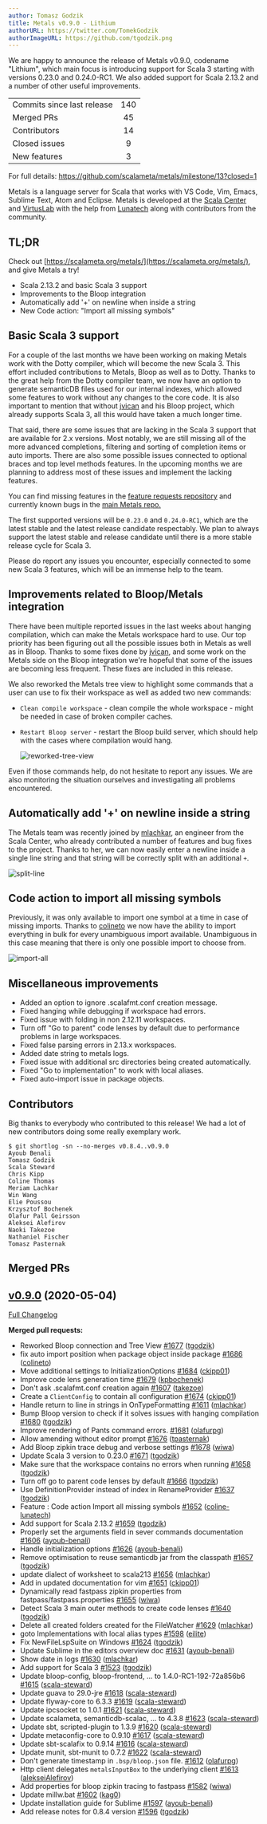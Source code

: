 ```yaml
---
author: Tomasz Godzik
title: Metals v0.9.0 - Lithium
authorURL: https://twitter.com/TomekGodzik
authorImageURL: https://github.com/tgodzik.png
---
```


We are happy to announce the release of Metals v0.9.0, codename "Lithium", which
main focus is introducing support for Scala 3 starting with versions 0.23.0 and
0.24.0-RC1. We also added support for Scala 2.13.2 and a number of other useful
improvements.

<table>
<tbody>
  <tr>
    <td>Commits since last release</td>
    <td align="center">140</td>
  </tr>
  <tr>
    <td>Merged PRs</td>
    <td align="center">45</td>
  </tr>
    <tr>
    <td>Contributors</td>
    <td align="center">14</td>
  </tr>
  <tr>
    <td>Closed issues</td>
    <td align="center">9</td>
  </tr>
  <tr>
    <td>New features</td>
    <td align="center">3</td>
  </tr>
</tbody>
</table>

For full details: https://github.com/scalameta/metals/milestone/13?closed=1

Metals is a language server for Scala that works with VS Code, Vim, Emacs,
Sublime Text, Atom and Eclipse. Metals is developed at the
[Scala Center](https://scala.epfl.ch/) and [VirtusLab](https://virtuslab.com)
with the help from [Lunatech](https://lunatech.com) along with contributors from
the community.

## TL;DR

Check out [https://scalameta.org/metals/](https://scalameta.org/metals/), and
give Metals a try!

- Scala 2.13.2 and basic Scala 3 support
- Improvements to the Bloop integration
- Automatically add '+' on newline when inside a string
- New Code action: "Import all missing symbols"

## Basic Scala 3 support

For a couple of the last months we have been working on making Metals work with
the Dotty compiler, which will become the new Scala 3. This effort included
contributions to Metals, Bloop as well as to Dotty. Thanks to the great help
from the Dotty compiler team, we now have an option to generate semanticDB files
used for our internal indexes, which allowed some features to work without any
changes to the core code. It is also important to mention that without
[jvican](https://github.com/jvican) and his Bloop project, which already
supports Scala 3, all this would have taken a much longer time.

That said, there are some issues that are lacking in the Scala 3 support that
are available for 2.x versions. Most notably, we are still missing all of the
more advanced completions, filtering and sorting of completion items or auto
imports. There are also some possible issues connected to optional braces and
top level methods features. In the upcoming months we are planning to address
most of these issues and implement the lacking features.

You can find missing features in the
[feature requests repository](https://github.com/scalameta/metals-feature-requests/issues?q=is%3Aissue+is%3Aopen+label%3Ascala3)
and currently known bugs in the
[main Metals repo.](https://github.com/scalameta/metals/issues?q=is%3Aissue+is%3Aopen+label%3A%22Scala+3%22)

The first supported versions will be `0.23.0` and `0.24.0-RC1`, which are the
latest stable and the latest release candidate respectably. We plan to always
support the latest stable and release candidate until there is a more stable
release cycle for Scala 3.

Please do report any issues you encounter, especially connected to some new
Scala 3 features, which will be an immense help to the team.

## Improvements related to Bloop/Metals integration

There have been multiple reported issues in the last weeks about hanging
compilation, which can make the Metals workspace hard to use. Our top priority
has been figuring out all the possible issues both in Metals as well as in
Bloop. Thanks to some fixes done by [jvican](https://github.com/jvican), and
some work on the Metals side on the Bloop integration we're hopeful that some of
the issues are becoming less frequent. These fixes are included in this release.

We also reworked the Metals tree view to highlight some commands that a user can
use to fix their workspace as well as added two new commands:

- `Clean compile workspace` - clean compile the whole workspace - might be
  needed in case of broken compiler caches.
- `Restart Bloop server` - restart the Bloop build server, which should help
  with the cases where compilation would hang.

  ![reworked-tree-view](https://i.imgur.com/PERfNqt.png)

Even if those commands help, do not hesitate to report any issues. We are also
monitoring the situation ourselves and investigating all problems encountered.

## Automatically add '+' on newline inside a string

The Metals team was recently joined by [mlachkar](https://github.com/mlachkar),
an engineer from the Scala Center, who already contributed a number of features
and bug fixes to the project. Thanks to her, we can now easily enter a newline
inside a single line string and that string will be correctly split with an
additional `+`.

![split-line](https://i.imgur.com/uhF0MOx.gif)

## Code action to import all missing symbols

Previously, it was only available to import one symbol at a time in case of
missing imports. Thanks to [colineto](https://github.com/colineto) we now have
the ability to import everything in bulk for every unambiguous import available.
Unambiguous in this case meaning that there is only one possible import to
choose from.

![import-all](https://i.imgur.com/mmzgJs7.gif)

## Miscellaneous improvements

- Added an option to ignore .scalafmt.conf creation message.
- Fixed hanging while debugging if workspace had errors.
- Fixed issue with folding in non 2.12.11 workspaces.
- Turn off "Go to parent" code lenses by default due to performance problems in
  large workspaces.
- Fixed false parsing errors in 2.13.x workspaces.
- Added date string to metals logs.
- Fixed issue with additional src directories being created automatically.
- Fixed "Go to implementation" to work with local aliases.
- Fixed auto-import issue in package objects.

## Contributors

Big thanks to everybody who contributed to this release! We had a lot of new
contributors doing some really exemplary work.

```
$ git shortlog -sn --no-merges v0.8.4..v0.9.0
Ayoub Benali
Tomasz Godzik
Scala Steward
Chris Kipp
Coline Thomas
Meriam Lachkar
Win Wang
Elie Poussou
Krzysztof Bochenek
Olafur Pall Geirsson
Aleksei Alefirov
Naoki Takezoe
Nathaniel Fischer
Tomasz Pasternak

```

## Merged PRs

## [v0.9.0](https://github.com/scalameta/metals/tree/v0.9.0) (2020-05-04)

[Full Changelog](https://github.com/scalameta/metals/compare/v0.8.4...v0.9.0)

**Merged pull requests:**

- Reworked Bloop connection and Tree View
  [\#1677](https://github.com/scalameta/metals/pull/1677)
  ([tgodzik](https://github.com/tgodzik))
- fix auto import position when package object inside package
  [\#1686](https://github.com/scalameta/metals/pull/1686)
  ([colineto](https://github.com/colineto))
- Move additional settings to InitializationOptions
  [\#1684](https://github.com/scalameta/metals/pull/1684)
  ([ckipp01](https://github.com/ckipp01))
- Improve code lens generation time
  [\#1679](https://github.com/scalameta/metals/pull/1679)
  ([kpbochenek](https://github.com/kpbochenek))
- Don't ask .scalafmt.conf creation again
  [\#1607](https://github.com/scalameta/metals/pull/1607)
  ([takezoe](https://github.com/takezoe))
- Create a `ClientConfig` to contain all configuration
  [\#1674](https://github.com/scalameta/metals/pull/1674)
  ([ckipp01](https://github.com/ckipp01))
- Handle return to line in strings in OnTypeFormatting
  [\#1611](https://github.com/scalameta/metals/pull/1611)
  ([mlachkar](https://github.com/mlachkar))
- Bump Bloop version to check if it solves issues with hanging compilation
  [\#1680](https://github.com/scalameta/metals/pull/1680)
  ([tgodzik](https://github.com/tgodzik))
- Improve rendering of Pants command errors.
  [\#1681](https://github.com/scalameta/metals/pull/1681)
  ([olafurpg](https://github.com/olafurpg))
- Allow amending without editor prompt
  [\#1676](https://github.com/scalameta/metals/pull/1676)
  ([tpasternak](https://github.com/tpasternak))
- Add Bloop zipkin trace debug and verbose settings
  [\#1678](https://github.com/scalameta/metals/pull/1678)
  ([wiwa](https://github.com/wiwa))
- Update Scala 3 version to 0.23.0
  [\#1671](https://github.com/scalameta/metals/pull/1671)
  ([tgodzik](https://github.com/tgodzik))
- Make sure that the workspace contains no errors when running
  [\#1658](https://github.com/scalameta/metals/pull/1658)
  ([tgodzik](https://github.com/tgodzik))
- Turn off go to parent code lenses by default
  [\#1666](https://github.com/scalameta/metals/pull/1666)
  ([tgodzik](https://github.com/tgodzik))
- Use DefinitionProvider instead of index in RenameProvider
  [\#1637](https://github.com/scalameta/metals/pull/1637)
  ([tgodzik](https://github.com/tgodzik))
- Feature : Code action Import all missing symbols
  [\#1652](https://github.com/scalameta/metals/pull/1652)
  ([coline-lunatech](https://github.com/coline-lunatech))
- Add support for Scala 2.13.2
  [\#1659](https://github.com/scalameta/metals/pull/1659)
  ([tgodzik](https://github.com/tgodzik))
- Properly set the arguments field in sever commands documentation
  [\#1606](https://github.com/scalameta/metals/pull/1606)
  ([ayoub-benali](https://github.com/ayoub-benali))
- Handle initialization options
  [\#1626](https://github.com/scalameta/metals/pull/1626)
  ([ayoub-benali](https://github.com/ayoub-benali))
- Remove optimisation to reuse semanticdb jar from the classpath
  [\#1657](https://github.com/scalameta/metals/pull/1657)
  ([tgodzik](https://github.com/tgodzik))
- update dialect of worksheet to scala213
  [\#1656](https://github.com/scalameta/metals/pull/1656)
  ([mlachkar](https://github.com/mlachkar))
- Add in updated documentation for vim
  [\#1651](https://github.com/scalameta/metals/pull/1651)
  ([ckipp01](https://github.com/ckipp01))
- Dynamically read fastpass zipkin properties from fastpass/fastpass.properties
  [\#1655](https://github.com/scalameta/metals/pull/1655)
  ([wiwa](https://github.com/wiwa))
- Detect Scala 3 main outer methods to create code lenses
  [\#1640](https://github.com/scalameta/metals/pull/1640)
  ([tgodzik](https://github.com/tgodzik))
- Delete all created folders created for the FileWatcher
  [\#1629](https://github.com/scalameta/metals/pull/1629)
  ([mlachkar](https://github.com/mlachkar))
- goto Implementations with local alias types
  [\#1598](https://github.com/scalameta/metals/pull/1598)
  ([eilite](https://github.com/eilite))
- Fix NewFileLspSuite on Windows
  [\#1624](https://github.com/scalameta/metals/pull/1624)
  ([tgodzik](https://github.com/tgodzik))
- Update Sublime in the editors overview doc
  [\#1631](https://github.com/scalameta/metals/pull/1631)
  ([ayoub-benali](https://github.com/ayoub-benali))
- Show date in logs [\#1630](https://github.com/scalameta/metals/pull/1630)
  ([mlachkar](https://github.com/mlachkar))
- Add support for Scala 3
  [\#1523](https://github.com/scalameta/metals/pull/1523)
  ([tgodzik](https://github.com/tgodzik))
- Update bloop-config, bloop-frontend, ... to 1.4.0-RC1-192-72a856b6
  [\#1615](https://github.com/scalameta/metals/pull/1615)
  ([scala-steward](https://github.com/scala-steward))
- Update guava to 29.0-jre
  [\#1618](https://github.com/scalameta/metals/pull/1618)
  ([scala-steward](https://github.com/scala-steward))
- Update flyway-core to 6.3.3
  [\#1619](https://github.com/scalameta/metals/pull/1619)
  ([scala-steward](https://github.com/scala-steward))
- Update ipcsocket to 1.0.1
  [\#1621](https://github.com/scalameta/metals/pull/1621)
  ([scala-steward](https://github.com/scala-steward))
- Update scalameta, semanticdb-scalac, ... to 4.3.8
  [\#1623](https://github.com/scalameta/metals/pull/1623)
  ([scala-steward](https://github.com/scala-steward))
- Update sbt, scripted-plugin to 1.3.9
  [\#1620](https://github.com/scalameta/metals/pull/1620)
  ([scala-steward](https://github.com/scala-steward))
- Update metaconfig-core to 0.9.10
  [\#1617](https://github.com/scalameta/metals/pull/1617)
  ([scala-steward](https://github.com/scala-steward))
- Update sbt-scalafix to 0.9.14
  [\#1616](https://github.com/scalameta/metals/pull/1616)
  ([scala-steward](https://github.com/scala-steward))
- Update munit, sbt-munit to 0.7.2
  [\#1622](https://github.com/scalameta/metals/pull/1622)
  ([scala-steward](https://github.com/scala-steward))
- Don't generate timestamp in `.bsp/bloop.json` file.
  [\#1612](https://github.com/scalameta/metals/pull/1612)
  ([olafurpg](https://github.com/olafurpg))
- Http client delegates `metalsInputBox` to the underlying client
  [\#1613](https://github.com/scalameta/metals/pull/1613)
  ([alekseiAlefirov](https://github.com/alekseiAlefirov))
- Add properties for bloop zipkin tracing to fastpass
  [\#1582](https://github.com/scalameta/metals/pull/1582)
  ([wiwa](https://github.com/wiwa))
- Update millw.bat [\#1602](https://github.com/scalameta/metals/pull/1602)
  ([kag0](https://github.com/kag0))
- Update installation guide for Sublime
  [\#1597](https://github.com/scalameta/metals/pull/1597)
  ([ayoub-benali](https://github.com/ayoub-benali))
- Add release notes for 0.8.4 version
  [\#1596](https://github.com/scalameta/metals/pull/1596)
  ([tgodzik](https://github.com/tgodzik))
